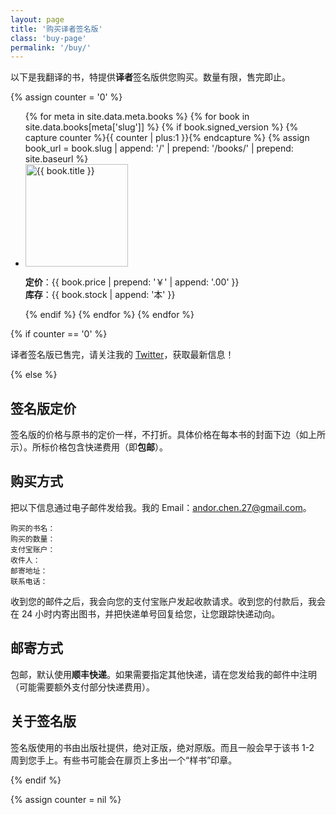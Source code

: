 ```yaml
---
layout: page
title: '购买译者签名版'
class: 'buy-page'
permalink: '/buy/'
---
```


<div class="alert alert-info">
以下是我翻译的书，特提供<strong>译者</strong>签名版供您购买。数量有限，售完即止。
</div>

{% assign counter = '0' %}

<section class="book-list">
  <ul>
  {% for meta in site.data.meta.books %}
    {% for book in site.data.books[meta['slug']] %}
      {% if book.signed_version %}
       {% capture counter %}{{ counter | plus:1 }}{% endcapture %}
        {% assign book_url =  book.slug | append: '/' | prepend: '/books/' | prepend: site.baseurl %}
        <li><a href="{{ book_url }}" title="{{ book.title }}"><img src="{{ site.baseurl }}/assets/images/covers/{{ book.image }}" height="164" alt="{{ book.title }}" title="{{ book.title }}" /></a><p class="book-meta"><strong>定价</strong>：{{ book.price | prepend: '￥' | append: '.00' }}<br/><strong>库存</strong>：{{ book.stock | append: '本' }}</p></li>
      {% endif %}
    {% endfor %}
  {% endfor %}
  </ul>
</section>

{% if counter == '0' %}

<div class="alert alert-warning">
译者签名版已售完，请关注我的 <a href="https://twitter.com/Andor_Chen" title="安道的 Twitter" target="_blank">Twitter</a>，获取最新信息！
</div>

{% else %}

## 签名版定价

签名版的价格与原书的定价一样，不打折。具体价格在每本书的封面下边（如上所示）。所标价格包含快递费用（即**包邮**）。

## 购买方式

把以下信息通过电子邮件发给我。我的 Email：[andor.chen.27@gmail.com](mailto:andor.chen.27@gmail.com?subject=购买签名版 "发邮件购买签名版")。

```
购买的书名：
购买的数量：
支付宝账户：
收件人：
邮寄地址：
联系电话：
```

收到您的邮件之后，我会向您的支付宝账户发起收款请求。收到您的付款后，我会在 24 小时内寄出图书，并把快递单号回复给您，让您跟踪快递动向。

## 邮寄方式

包邮，默认使用**顺丰快递**。如果需要指定其他快递，请在您发给我的邮件中注明（可能需要额外支付部分快递费用）。

## 关于签名版

签名版使用的书由出版社提供，绝对正版，绝对原版。而且一般会早于该书 1-2 周到您手上。有些书可能会在扉页上多出一个“样书”印章。

{% endif %}

{% assign counter = nil %}
